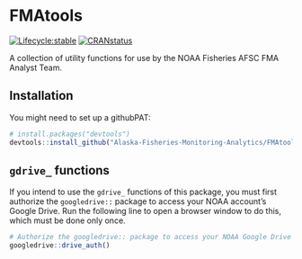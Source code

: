 
<!-- README.md is generated from README.Rmd. Please edit that file -->

# FMAtools

<!-- badges: start -->

[![Lifecycle:stable](https://lifecycle.r-lib.org/articles/figures/lifecycle-stable.svg)](%5Bhttps://lifecycle.r-lib.org/articles/stages.html#stable%5D)
[![CRANstatus](https://www.r-pkg.org/badges/version/FMAAnalystFunctions)](https://CRAN.R-project.org/package=FMAAnalystFunctions)
<!-- badges: end -->

A collection of utility functions for use by the NOAA Fisheries AFSC FMA
Analyst Team.

## Installation

You might need to set up a githubPAT:

``` r
# install.packages("devtools")
devtools::install_github("Alaska-Fisheries-Monitoring-Analytics/FMAtools")
```

## `gdrive_` functions

If you intend to use the `gdrive_` functions of this package, you must
first authorize the `googledrive::` package to access your NOAA
account’s Google Drive. Run the following line to open a browser window
to do this, which must be done only once.

``` r
# Authorize the googledrive:: package to access your NOAA Google Drive
googledrive::drive_auth()
```
